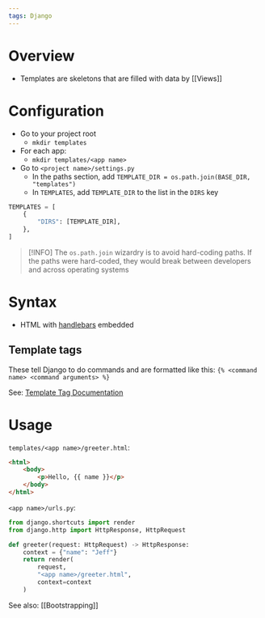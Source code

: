 ```yaml
---
tags: Django
---
```


# Overview
- Templates are skeletons that are filled with data by [[Views]]

# Configuration
- Go to your project root
	- `mkdir templates`
- For each app:
	- `mkdir templates/<app name>`
- Go to `<project name>/settings.py`
	- In the paths section, add `TEMPLATE_DIR = os.path.join(BASE_DIR, "templates")`
	- In `TEMPLATES`, add `TEMPLATE_DIR` to the list in the `DIRS` key
```python
TEMPLATES = [
	{
		"DIRS": [TEMPLATE_DIR],
	},
]
```

> [!INFO]
> The `os.path.join` wizardry is to avoid hard-coding paths. If the paths were hard-coded, they would break between developers and across operating systems

# Syntax
- HTML with [handlebars](https://handlebarsjs.com/) embedded

## Template tags
These tell Django to do commands and are formatted like this:
`{% <command name> <command arguments> %}`

See: [Template Tag Documentation](https://docs.djangoproject.com/en/4.1/ref/templates/builtins/#load)

# Usage
`templates/<app name>/greeter.html`:
```html
<html>
	<body>
		<p>Hello, {{ name }}</p>
	</body>
</html>
```

`<app name>/urls.py`:
```python
from django.shortcuts import render
from django.http import HttpResponse, HttpRequest

def greeter(request: HttpRequest) -> HttpResponse:
	context = {"name": "Jeff"}
	return render(
		request,
		"<app name>/greeter.html",
		context=context
	)
```

See also: [[Bootstrapping]]